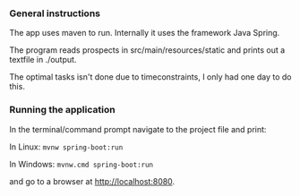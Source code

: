 ### General instructions

The app uses maven to run. Internally it uses the framework Java Spring. 

The program reads prospects in src/main/resources/static and prints out a textfile in ./output.

The optimal tasks isn't done due to timeconstraints, I only had one day to do this.

### Running the application

In the terminal/command prompt navigate to the project file and print:

In Linux:
`mvnw spring-boot:run`

In Windows:
`mvnw.cmd spring-boot:run`

and go to a browser at [http://localhost:8080](http://localhost:8080).
